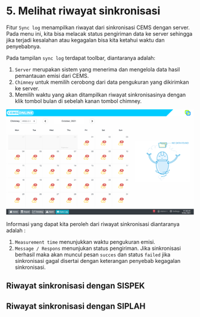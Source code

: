 # 5. Melihat riwayat sinkronisasi

Fitur `Sync log` menampilkan riwayat dari sinkronisasi CEMS dengan server. Pada menu ini, kita bisa melacak status pengiriman data ke server sehingga jika terjadi kesalahan atau kegagalan bisa kita ketahui waktu dan penyebabnya.

Pada tampilan `sync log` terdapat toolbar, diantaranya adalah:
1.	`Server` merupakan sistem yang menerima dan mengelola data hasil pemantauan emisi dari CEMS.
2. `Chimney` untuk memilih cerobong dari data pengukuran yang dikirimkan ke server.
3. Memilih waktu yang akan ditampilkan riwayat sinkronisasinya dengan klik tombol bulan di sebelah kanan tombol chimney.

![An image](./images/sync-log.png)

Informasi yang dapat kita peroleh dari riwayat sinkronisasi diantaranya adalah : 
1. `Measurement time` menunjukkan waktu pengukuran emisi.
2. `Message / Respons` menunjukan status pengiriman. Jika sinkronisasi berhasil maka akan muncul pesan `succes` dan status `failed` jika sinkronisasi gagal disertai dengan keterangan penyebab kegagalan sinkronisasi.


## Riwayat sinkronisasi dengan SISPEK



## Riwayat sinkronisasi dengan SIPLAH
